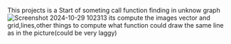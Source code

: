 This projects is a Start of someting call function finding in unknow graph 
![Screenshot 2024-10-29 102313](https://github.com/user-attachments/assets/6c51cf43-24c2-4c9a-bc39-d792ce81e4f0)
its compute the images vector and grid,lines,other things to compute what function could draw the same line as in the picture(could be very laggy)

